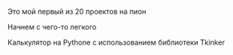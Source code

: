 Это мой первый из 20 проектов на пион 

Начнем с чего-то легкого 

Калькулятор на Pythone c использованием библиотеки Tkinker 
